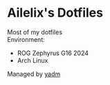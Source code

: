 # Ailelix's Dotfiles  
Most of my dotfiles  
Environment:  
- ROG Zephyrus G16 2024  
- Arch Linux  

Managed by [yadm](https://github.com/yadm-dev/yadm)  
